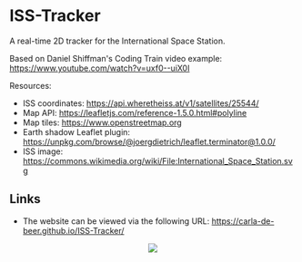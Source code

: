 # ISS-Tracker

A real-time 2D tracker for the International Space Station.

Based on Daniel Shiffman's Coding Train video example: https://www.youtube.com/watch?v=uxf0--uiX0I

Resources:
* ISS coordinates: https://api.wheretheiss.at/v1/satellites/25544/
* Map API: https://leafletjs.com/reference-1.5.0.html#polyline
* Map tiles: https://www.openstreetmap.org
* Earth shadow Leaflet plugin: https://unpkg.com/browse/@joergdietrich/leaflet.terminator@1.0.0/
* ISS image: https://commons.wikimedia.org/wiki/File:International_Space_Station.svg

## Links
* The website can be viewed via the following URL: https://carla-de-beer.github.io/ISS-Tracker/

<p align="center">
  <img src="images/screenShot-01"/>
</p>
